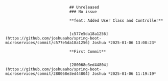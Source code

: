 								## Unreleased
								### No issue

								**feat: Added User Class and Controller**


								[c577e5da18a1256](https://github.com/joshuaaho/spring-boot-microservices/commit/c577e5da18a1256) Joshua *2025-01-06 13:08:23*

								**First Commit**


								[280068e3ed44804](https://github.com/joshuaaho/spring-boot-microservices/commit/280068e3ed44804) Joshua *2025-01-06 11:19:19*


